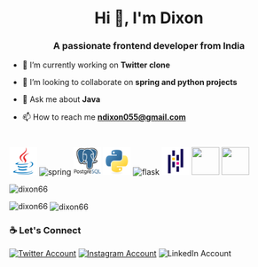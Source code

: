 <h1 align="center">Hi 👋, I'm Dixon</h1>
<h3 align="center">A passionate frontend developer from India</h3>



- 🔭 I’m currently working on **Twitter clone**

- 👯 I’m looking to collaborate on **spring and python projects**

- 💬 Ask me about **Java**

- 📫 How to reach me **ndixon055@gmail.com**

#


<p>
<img src="https://raw.githubusercontent.com/devicons/devicon/master/icons/java/java-original.svg" alt="java" width="50" height="50"/>
<img src="https://www.vectorlogo.zone/logos/springio/springio-icon.svg" alt="spring" width="50" height="50"/>
<img src="https://raw.githubusercontent.com/devicons/devicon/master/icons/postgresql/postgresql-original-wordmark.svg" alt="postgresql" width="50" height="50"/>
<img src="https://raw.githubusercontent.com/devicons/devicon/master/icons/python/python-original.svg" alt="python" width="50" height="50"/>
<img src="https://www.vectorlogo.zone/logos/pocoo_flask/pocoo_flask-icon.svg" alt="flask" width="50" height="50"/>
<img src="https://raw.githubusercontent.com/devicons/devicon/2ae2a900d2f041da66e950e4d48052658d850630/icons/pandas/pandas-original.svg" alt="pandas" width="50" height="50"/>
<img src="https://cdn.jsdelivr.net/gh/devicons/devicon/icons/html5/html5-original.svg" width="50" height="50"/>
<img src="https://cdn.jsdelivr.net/gh/devicons/devicon/icons/css3/css3-original.svg" width="50" height="50"/>
</p>

<p align="left"> <img src="https://komarev.com/ghpvc/?username=dixon66&label=Profile%20views&color=0e75b6&style=flat" alt="dixon66" /> </p>
<p><img align="left" src="https://github-readme-stats.vercel.app/api/top-langs?username=dixon66&show_icons=true&locale=en&layout=compact" alt="dixon66" /></p>

<p>&nbsp;<img align="center" src="https://github-readme-stats.vercel.app/api?username=dixon66&show_icons=true&locale=en" alt="dixon66" /></p>


### ☕ Let's Connect
<a href="https://linkedin.com/in/dixon055"><img src="https://cdn.cdnlogo.com/logos/t/48/twitter.png" alt="Twitter Account" width="35"/></a>
<a href="https://hashnode.com/@dixon55"><i class="fa-brands fa-hashnode" style="color: #2962ff;"></i></a>
<a href="https://www.leetcode.com/dixon_n" target="blank"><img src="https://cdn.cdnlogo.com/logos/i/92/instagram.svg" alt="Instagram Account" width="30"/></a>
<img src="https://cdn.cdnlogo.com/logos/l/66/linkedin-icon.svg" alt="LinkedIn Account" width="30"/>
#
